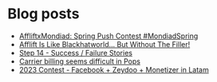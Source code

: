 # Blog posts
<!-- BLOG-POST-LIST:START -->
- [AffliftxMondiad: Spring Push Contest #MondiadSpring](https://afflift.com/f/threads/affliftxmondiad-spring-push-contest-mondiadspring.10465/)
- [Afflift Is Like Blackhatworld... But Without The Filler!](https://afflift.com/f/threads/afflift-is-like-blackhatworld-but-without-the-filler.10591/)
- [Step 14 - Success / Failure Stories](https://afflift.com/f/threads/step-14-success-failure-stories.2951/)
- [Carrier billing seems difficult in Pops](https://afflift.com/f/threads/carrier-billing-seems-difficult-in-pops.10593/)
- [2023 Contest - Facebook + Zeydoo + Monetizer in Latam](https://afflift.com/f/threads/2023-contest-facebook-zeydoo-monetizer-in-latam.10256/)
<!-- BLOG-POST-LIST:END -->
